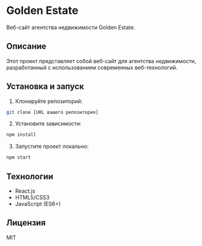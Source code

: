 # Golden Estate

Веб-сайт агентства недвижимости Golden Estate.

## Описание

Этот проект представляет собой веб-сайт для агентства недвижимости, разработанный с использованием современных веб-технологий.

## Установка и запуск

1. Клонируйте репозиторий:

```bash
git clone [URL вашего репозитория]
```

2. Установите зависимости:

```bash
npm install
```

3. Запустите проект локально:

```bash
npm start
```

## Технологии

- React.js
- HTML5/CSS3
- JavaScript (ES6+)

## Лицензия

MIT
